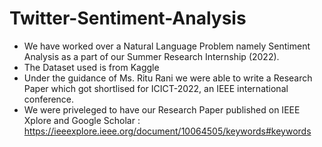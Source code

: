 # Twitter-Sentiment-Analysis

- We have worked over a Natural Language  Problem namely Sentiment Analysis as a part of our Summer Research Internship (2022). 
- The Dataset used is from Kaggle
- Under the guidance of Ms. Ritu Rani we were able to write a Research Paper which got shortlised for ICICT-2022, an IEEE international conference.
- We were priveleged to have our Research Paper published on IEEE Xplore and Google Scholar : https://ieeexplore.ieee.org/document/10064505/keywords#keywords
